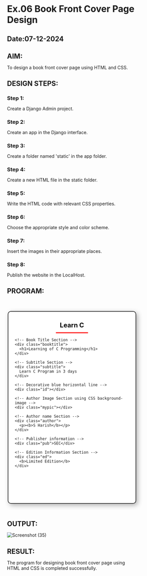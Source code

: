# Ex.06 Book Front Cover Page Design
## Date:07-12-2024

## AIM:
To design a book front cover page using HTML and CSS.

## DESIGN STEPS:

### Step 1:
Create a Django Admin project.

### Step 2:
Create an app in the Django interface.

### Step 3:
Create a folder named 'static' in the app folder.

### Step 4:
Create a new HTML file in the static folder.

### Step 5:
Write the HTML code with relevant CSS properties.

### Step 6:
Choose the appropriate style and color scheme.

### Step 7:
Insert the images in their appropriate places.

### Step 8:
Publish the website in the LocalHost.

## PROGRAM:
<!DOCTYPE html>
<html lang="en">

<head>
  <meta charset="UTF-8">
  <meta name="viewport" content="width=device-width, initial-scale=1.0">
  <title>Book Cover Page</title>
  <style>
    /* General Reset */
    * {
      margin: 0;
      padding: 0;
      box-sizing: border-box;
    }

    /* Body background */
    body {
      background: linear-gradient(to bottom, #f0f8ff, #e6e6fa);
      font-family: 'Arial', sans-serif;
    }

    /* Main wrapper for book cover */
    .bookpage {
      width: 400px;
      height: 600px;
      margin: 50px auto;
      padding: 20px;
      border: 2px solid #333;
      border-radius: 10px;
      box-shadow: 5px 5px 15px rgba(0, 0, 0, 0.3);
      position: relative;
      background-color: white;
    }

    /* Insight header */
    .insight {
      color: black;
      font-size: 20px;
      font-weight: bold;
      text-align: center;
      margin-top: 10px;
    }

    /* Styled red horizontal line */
    .hrstyle {
      margin: 10px auto;
      width: 100px;
      border-top: 3px solid red;
      text-align: center;
    }

    /* Book title */
    .booktitle {
      font-family: 'Courier New', Courier, monospace;
      font-size: 26px;
      text-align: center;
      margin: 20px 0;
    }

    /* Subtitle */
    .subtitle {
      font-family: Tahoma;
      font-size: 16px;
      text-align: center;
      color: #555;
      margin: 10px 0;
    }

    /* Horizontal blue line */
    .id {
      margin: 20px auto;
      width: 80%;
      border-top: 2px solid blue;
    }

    /* Author image with background-image */
    .mypic {
      position: absolute;
      bottom: 100px;
      right: 20px;
      width: 100px;
      height: 100px;
      border-radius: 50%;
      background-image: url('photo.jpg');
      background-size: cover;
      background-position: center;
      border: 2px solid #555;
    }

    /* Author's name */
    .author {
      position: absolute;
      bottom: 40px;
      left: 30px;
      font-family: Georgia;
      font-size: 18px;
      color: black;
    }

    /* Publisher's name */
    .pub {
      font-size: 18px;
      position: absolute;
      bottom: 10px;
      right: 30px;
      color: #333;
    }

    /* Edition information */
    .ed {
      color: black;
      font-size: 16px;
      font-family: Verdana;
      position: absolute;
      bottom: 10px;
      left: 30px;
    }
  </style>
</head>

<body>
  <div class="bookpage">
    <!-- Insight Section -->
    <div class="insight">Learn C</div>
    <div class="hrstyle"></div>

    <!-- Book Title Section -->
    <div class="booktitle">
      <h1>Learning of C Programming</h1>
    </div>

    <!-- Subtitle Section -->
    <div class="subtitle">
      Learn C Program in 3 days
    </div>

    <!-- Decorative blue horizontal line -->
    <div class="id"></div>

    <!-- Author Image Section using CSS background-image -->
    <div class="mypic"></div>

    <!-- Author name Section -->
    <div class="author">
      <p><b>S Harish</b></p>
    </div>

    <!-- Publisher information -->
    <div class="pub">SEC</div>

    <!-- Edition Information Section -->
    <div class="ed">
      <b>Limited Edition</b>
    </div>
  </div>
</body>

</html>


## OUTPUT:
![Screenshot (35)](https://github.com/user-attachments/assets/7e1e440b-5fb8-4374-b51d-dceb339bb18a)


## RESULT:
The program for designing book front cover page using HTML and CSS is completed successfully.
